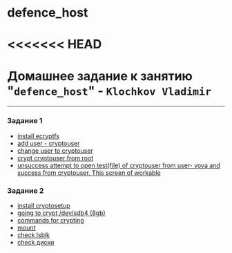 # defence_host
<<<<<<< HEAD
=======
# Домашнее задание к занятию "`defence_host`" - `Klochkov Vladimir`

---

### Задание 1
* [install ecryptfs](https://github.com/Klochkov777/defence_host/blob/master/screens/1.png)
* [add user - cryptouser](https://github.com/Klochkov777/defence_host/blob/master/screens/2.png)
* [change user to cryptouser](https://github.com/Klochkov777/defence_host/blob/master/screens/3.png)
* [crypt cryptouser from root](https://github.com/Klochkov777/defence_host/blob/master/screens/4.png)
* [unsuccess attempt to open test(file) of cryptouser from user- vova and success from cryptouser. This screen of workable](https://github.com/Klochkov777/defence_host/blob/master/screens/5.png)


### Задание 2
* [install cryptosetup](https://github.com/Klochkov777/defence_host/blob/master/screens/6.png)
* [going to crypt /dev/sdb4 (8gb)](https://github.com/Klochkov777/defence_host/blob/master/screens/7.png)
* [commands for crypting](https://github.com/Klochkov777/defence_host/blob/master/screens/8.png)
* [mount](https://github.com/Klochkov777/defence_host/blob/master/screens/9.png)
* [check lsblk](https://github.com/Klochkov777/defence_host/blob/master/screens/10.png)
* [check диски](https://github.com/Klochkov777/defence_host/blob/master/screens/11.png)
